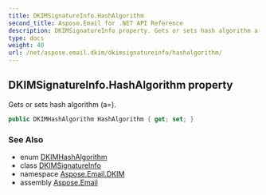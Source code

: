 ```yaml
---
title: DKIMSignatureInfo.HashAlgorithm
second_title: Aspose.Email for .NET API Reference
description: DKIMSignatureInfo property. Gets or sets hash algorithm a
type: docs
weight: 40
url: /net/aspose.email.dkim/dkimsignatureinfo/hashalgorithm/
---
```

## DKIMSignatureInfo.HashAlgorithm property

Gets or sets hash algorithm (a=).

```csharp
public DKIMHashAlgorithm HashAlgorithm { get; set; }
```

### See Also

* enum [DKIMHashAlgorithm](../../dkimhashalgorithm/)
* class [DKIMSignatureInfo](../)
* namespace [Aspose.Email.DKIM](../../dkimsignatureinfo/)
* assembly [Aspose.Email](../../../)


